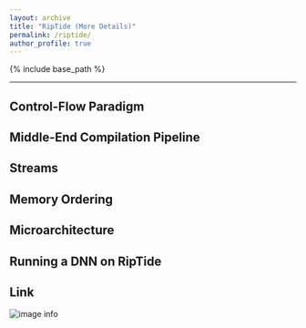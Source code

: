 ```yaml
---
layout: archive
title: "RipTide (More Details)"
permalink: /riptide/
author_profile: true
---
```


{% include base_path %}

---

## Control-Flow Paradigm

## Middle-End Compilation Pipeline

## Streams

## Memory Ordering

## Microarchitecture

## Running a DNN on RipTide

## Link 
![image info](../images/frame.png)
